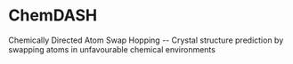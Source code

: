 # ChemDASH
Chemically Directed Atom Swap Hopping -- Crystal structure prediction by swapping atoms in unfavourable chemical environments
